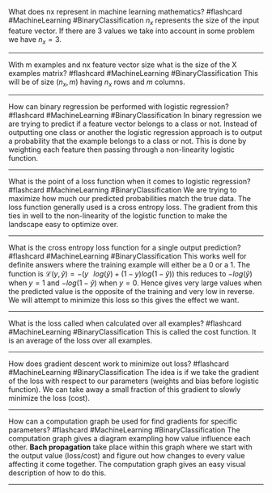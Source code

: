 What does nx represent in machine learning mathematics? #flashcard #MachineLearning #BinaryClassification
	$n_x$ represents the size of the input feature vector. If there are 3 values we take into account in some problem we have $n_x=3$.

---
With m examples and nx feature vector size what is the size of the X examples matrix? #flashcard #MachineLearning #BinaryClassification 
	This will be of size $(n_x, m)$ having $n_x$ rows and $m$ columns.

---
How can binary regression be performed with logistic regression?  #flashcard #MachineLearning #BinaryClassification 
		In binary regression we are trying to predict if a feature vector belongs to a class or not. Instead of outputting one class or another the logistic regression approach is to output a probability that the example belongs to a class or not. This is done by weighting each feature then passing through a non-linearity logistic function.

---
What is the point of a loss function when it comes to logistic regression?  #flashcard #MachineLearning #BinaryClassification 
	We are trying to maximize how much our predicted probabilities match the true data. The loss function generally used is a cross entropy loss. The gradient from this ties in well to the non-linearity of the logistic function to make the landscape easy to optimize over.

---
What is the cross entropy loss function for a single output prediction?  #flashcard #MachineLearning #BinaryClassification 
	This works well for definite answers where the training example will either be a 0 or a 1. The function is $\mathcal L(y,\hat y)=-(y\hspace{8pt}log(\hat y)+(1-y)log(1-\hat y))$ this reduces to $-log (\hat y)$ when $y=1$ and $-log(1-\hat y)$ when $y=0$. Hence gives very large values when the predicted value is the opposite of the training and very low in reverse. We will attempt to minimize this loss so this gives the effect we want.

---
What is the loss called when calculated over all examples?  #flashcard #MachineLearning #BinaryClassification 
	This is called the cost function. It is an average of the loss over all examples.

---
How does gradient descent work to minimize out loss?  #flashcard #MachineLearning #BinaryClassification 
	The idea is if we take the gradient of the loss with respect to our parameters (weights and bias before logistic function). We can take away a small fraction of this gradient to slowly minimize the loss (cost).

---
How can a computation graph be used for find gradients for specific parameters?  #flashcard #MachineLearning #BinaryClassification 
	The computation graph gives a diagram exampling how value influence each other. **Bach propagation** take place within this graph where we start with the output value (loss/cost) and figure out how changes to every value affecting it come together. The computation graph gives an easy visual description of how to do this.

---
